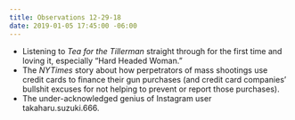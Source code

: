 ```yaml
---
title: Observations 12-29-18
date: 2019-01-05 17:45:00 -06:00
---
```


- Listening to *Tea for the Tillerman* straight through for the first time and loving it, especially “Hard Headed Woman.”
- The *NYTimes* story about how perpetrators of mass shootings use credit cards to finance their gun purchases (and credit card companies’ bullshit excuses for not helping to prevent or report those purchases).
- The under-acknowledged genius of Instagram user takaharu.suzuki.666.
